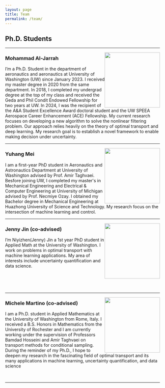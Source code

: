 ```yaml
---
layout: page
title: Team
permalink: /team/
---
```


## Ph.D. Students 
---
<img style="float: right;"  src="../images/Mohammad.jpg" width="180"/>

### Mohammad Al-Jarrah 
I’m a Ph.D. Student in the department of aeronautics and aeronautics at University of Washington (UW) since January 2023. I received my master degree in 2020 from the same department. In 2018, I completed my undergrad degree at the top of my class and received the Geda and Phil Condit Endowed Fellowship for two years at UW. In 2024, I was the recipient of the  A&A Student Excellence Award doctoral student and the UW SPEEA Aerospace Career Enhancement (ACE) Fellowship. My current research focuses on developing a new algorithm to solve the nonlinear filtering problem. Our approach relies heavily on the theory of optimal transport and deep learning. My research goal is to establish a novel framework to enable making decision under uncertainty.
<br />

---

<img style="float: right;"  src="../images/Yuhang.jpg" width="180"/>     

### Yuhang Mei
I am a first-year PhD student in Aeronautics and Astronautics Department at University of Washington advised by Prof. Amir Taghvaei. Besfore joining UW, I completed my master's in Mechanical Engineering and Electrical & Computer Engineering at University of Michigan advised by Prof. Necmiye Ozay. I obtained my Bachelor degree in Mechanical Engineering at Huazhong University of Science and Technology. My research focus on the intersection of machine learning and control.
<br />

---

<img style="float: right;"  src="../images/Jenny.jpg" width="180"/>     

### Jenny Jin (co-advised)
I’m Niyizhen(Jenny) Jin a 1st year PhD student in Applied Math at the University of Washington. I work on problems in optimal transport with machine learning applications. My area of interests include uncertainty quantification and data science.



<br/>
<br/>
<br/>

---


<img style="float: right;"  src="../images/Michele.jpg" width="180"/>     
 
### Michele Martino (co-advised)
I am a Ph.D. student in Applied Mathematics at the University of Washington from Rome, Italy. I received a B.S. Honors in Mathematics from the University of Rochester and I am currently working under the supervision of Professors Bamdad Hosseini and Amir Taghvaei on transport methods for conditional sampling. During the reminder of my Ph.D., I hope to deepen my research in the fascinating field of optimal transport and its many applications in machine learning, uncertainty quantification, and data science

<br />

---
